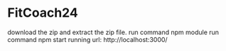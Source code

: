 # FitCoach24

download the zip and extract the zip file.
run command npm module
run command npm start
running url: http://localhost:3000/
